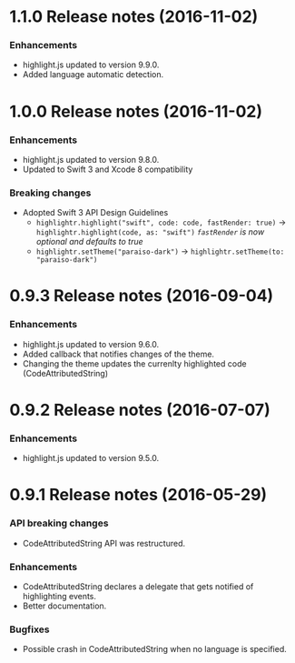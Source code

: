 1.1.0 Release notes (2016-11-02)
=============================================================

### Enhancements

* highlight.js updated to version 9.9.0.
* Added language automatic detection.

1.0.0 Release notes (2016-11-02)
=============================================================

### Enhancements

* highlight.js updated to version 9.8.0.
* Updated to Swift 3 and Xcode 8 compatibility

### Breaking changes

* Adopted Swift 3 API Design Guidelines
    - `highlightr.highlight("swift", code: code, fastRender: true)` -> `highlightr.highlight(code, as: "swift")` *`fastRender` is now optional and defaults to true*
    - `highlightr.setTheme("paraiso-dark")` -> `highlightr.setTheme(to: "paraiso-dark")`

0.9.3 Release notes (2016-09-04)
=============================================================

### Enhancements

* highlight.js updated to version 9.6.0.
* Added callback that notifies changes of the theme.
* Changing the theme updates the currenlty highlighted code (CodeAttributedString)

0.9.2 Release notes (2016-07-07)
=============================================================

### Enhancements

* highlight.js updated to version 9.5.0.

0.9.1 Release notes (2016-05-29)
=============================================================

### API breaking changes

* CodeAttributedString API was restructured.

### Enhancements

* CodeAttributedString declares a delegate that gets notified of highlighting events.
* Better documentation.

### Bugfixes

* Possible crash in CodeAttributedString when no language is specified.
